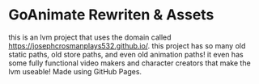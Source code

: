 # GoAnimate Rewriten & Assets
this is an lvm project that uses the domain called https://josephcrosmanplays532.github.io/. this project has so many old static paths, old store paths, and even old animation paths! it even has some fully functional video makers and character creators that make the lvm useable! Made using GitHub Pages.
